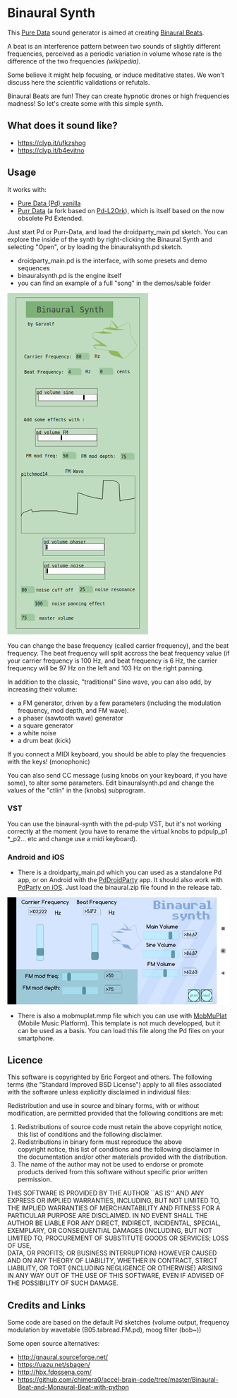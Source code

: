 

# Binaural Synth 

This [Pure Data](https://puredata.info/) sound generator is aimed at creating [Binaural Beats](https://en.wikipedia.org/wiki/Binaural_beats).

A beat is an interference pattern between two sounds of slightly different frequencies, perceived as a periodic variation in volume whose rate is the difference of the two frequencies *(wikipedia)*. 

Some believe it might help focusing, or induce meditative states. We won't discuss here the scientific validations or refutals.

Binaural Beats are fun! They can create hypnotic drones or high frequencies madness! So let's create some with this simple synth.

## What does it sound like? 

 * https://clyp.it/ufkzshog
 * https://clyp.it/b4evitno

## Usage 

It works with:

 * [Pure Data (Pd) vanilla](https://puredata.info) 
 * [Purr Data](https://agraef.github.io/purr-data/) (a fork based on [Pd-L2Ork](http://l2ork.music.vt.edu/main/make-your-own-l2ork/software/)), which is itself based on the now obsolete Pd Extended.

Just start Pd or Purr-Data, and load the droidparty_main.pd sketch. You can explore the inside of the synth by right-clicking the Binaural Synth and selecting "Open", or by loading the binauralsynth.pd sketch.

 * droidparty_main.pd is the interface, with some presets and demo sequences
 * binauralsynth.pd is the engine itself
 * you can find an example of a full "song" in the demos/sable folder

 ![](binaural_screenshot.png)

You can change the base frequency (called carrier frequency), and the beat frequency. The beat frequency will split accross the beat frequency value (if your carrier frequency is 100 Hz, and beat frequency is 6 Hz, the carrier frequency will be 97 Hz on the left and 103 Hz on the right panning.

In addition to the classic, "traditional" Sine wave, you can also add, by increasing their volume:

 * a FM generator, driven by a few parameters (including the modulation frequency, mod depth, and FM wave).
 * a phaser (sawtooth wave) generator 
 * a square generator
 * a white noise
 * a drum beat (kick)

If you connect a MIDI keyboard, you should be able to play the frequencies with the keys! (monophonic)

You can also send CC message (using knobs on your keyboard, if you have some), to alter some parameters. Edit binauralsynth.pd and change the values of the "ctlin" in the (knobs) subprogram.

### VST 

You can use the binaural-synth with the pd-pulp VST, but it's not working correctly at the moment (you have to rename the virtual knobs to pdpulp_p1 *_p2... etc and change use a midi keyboard).

### Android and iOS 

 * There is a droidparty_main.pd which you can used as a standalone Pd app, or on Android with the [PdDroidParty](http://www.droidparty.net/) app. It should also work with [PdParty on iOS](https://github.com/danomatika/PdParty).
Just load the binaural.zip file found in the release tab.

![](binaural_screenshot_android.jpg)

 * There is also a mobmuplat.mmp file which you can use with [MobMuPlat](http://danieliglesia.com/mobmuplat/) (Mobile Music Platform). This template is not much developped, but it can be used as a basis. You can load this file along the Pd files on your smartphone.

## Licence 

This software is copyrighted by Eric Forgeot and others.  The following
terms (the "Standard Improved BSD License") apply to all files associated with
the software unless explicitly disclaimed in individual files:

Redistribution and use in source and binary forms, with or without
modification, are permitted provided that the following conditions are
met:

1. Redistributions of source code must retain the above copyright
   notice, this list of conditions and the following disclaimer.
2. Redistributions in binary form must reproduce the above  
   copyright notice, this list of conditions and the following 
   disclaimer in the documentation and/or other materials provided
   with the distribution.
3. The name of the author may not be used to endorse or promote
   products derived from this software without specific prior 
   written permission.

THIS SOFTWARE IS PROVIDED BY THE AUTHOR ``AS IS'' AND ANY
EXPRESS OR IMPLIED WARRANTIES, INCLUDING, BUT NOT LIMITED TO,
THE IMPLIED WARRANTIES OF MERCHANTABILITY AND FITNESS FOR A
PARTICULAR PURPOSE ARE DISCLAIMED. IN NO EVENT SHALL THE AUTHOR
BE LIABLE FOR ANY DIRECT, INDIRECT, INCIDENTAL, SPECIAL,
EXEMPLARY, OR CONSEQUENTIAL DAMAGES (INCLUDING, BUT NOT LIMITED
TO, PROCUREMENT OF SUBSTITUTE GOODS OR SERVICES; LOSS OF USE,   
DATA, OR PROFITS; OR BUSINESS INTERRUPTION) HOWEVER CAUSED AND
ON ANY THEORY OF LIABILITY, WHETHER IN CONTRACT, STRICT
LIABILITY, OR TORT (INCLUDING NEGLIGENCE OR OTHERWISE) ARISING
IN ANY WAY OUT OF THE USE OF THIS SOFTWARE, EVEN IF ADVISED OF
THE POSSIBILITY OF SUCH DAMAGE.

## Credits and Links 

Some code are based on the default Pd sketches (volume output, frequency modulation by wavetable (B05.tabread.FM.pd), moog filter (bob~))

Some open source alternatives:

 * http://gnaural.sourceforge.net/
 * https://uazu.net/sbagen/
 * http://hbx.fdossena.com/
 * https://github.com/chimera0/accel-brain-code/tree/master/Binaural-Beat-and-Monaural-Beat-with-python

